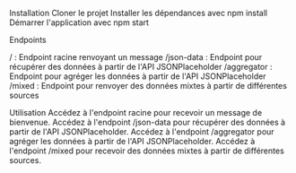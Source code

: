 Installation
Cloner le projet
Installer les dépendances avec npm install
Démarrer l'application avec npm start

Endpoints

/ : Endpoint racine renvoyant un message
/json-data : Endpoint pour récupérer des données à partir de l'API JSONPlaceholder
/aggregator : Endpoint pour agréger les données à partir de l'API JSONPlaceholder
/mixed : Endpoint pour renvoyer des données mixtes à partir de différentes sources

Utilisation
Accédez à l'endpoint racine pour recevoir un message de bienvenue.
Accédez à l'endpoint /json-data pour récupérer des données à partir de l'API JSONPlaceholder.
Accédez à l'endpoint /aggregator pour agréger les données à partir de l'API JSONPlaceholder.
Accédez à l'endpoint /mixed pour recevoir des données mixtes à partir de différentes sources.
